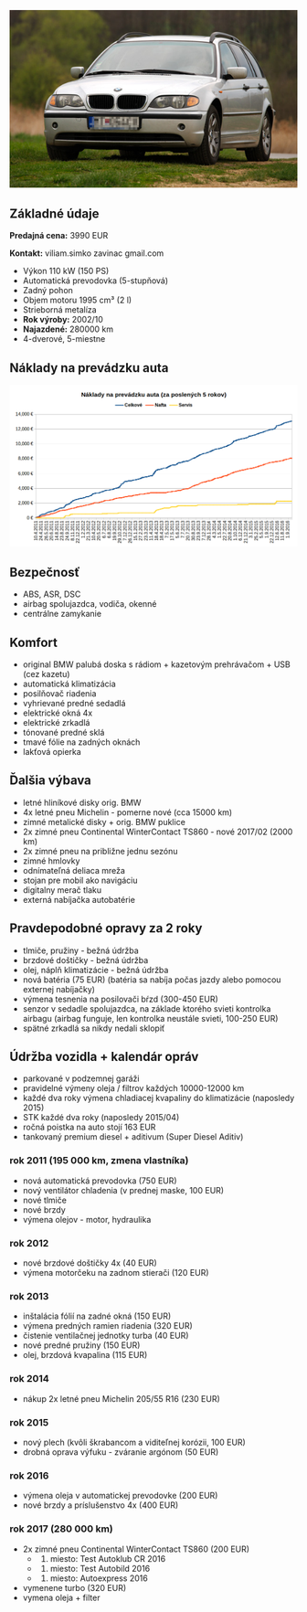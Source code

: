 ![](img/img2.jpg)


## Základné údaje

**Predajná cena:** 3990 EUR

**Kontakt:** viliam.simko zavinac gmail.com

- Výkon 110 kW (150 PS)
- Automatická prevodovka (5-stupňová)
- Zadný pohon
- Objem motoru 1995 cm³ (2 l)
- Strieborná metalíza
- **Rok výroby:** 2002/10
- **Najazdené:** 280000 km
- 4-dverové, 5-miestne

## Náklady na prevádzku auta

![](img/naklady.png)

## Bezpečnosť
- ABS, ASR, DSC
- airbag spolujazdca, vodiča, okenné
- centrálne zamykanie

## Komfort
- original BMW palubá doska s rádiom + kazetovým prehrávačom + USB (cez kazetu)
- automatická klimatizácia
- posilňovač riadenia
- vyhrievané predné sedadlá
- elektrické okná 4x
- elektrické zrkadlá
- tónované predné sklá
- tmavé fólie na zadných oknách
- lakťová opierka

## Ďalšia výbava
- letné hliníkové disky orig. BMW
- 4x letné pneu Michelin - pomerne nové (cca 15000 km)
- zimné metalické disky + orig. BMW puklice
- 2x zimné pneu Continental WinterContact TS860 - nové 2017/02 (2000 km)
- 2x zimné pneu na približne jednu sezónu
- zimné hmlovky
- odnímateľná deliaca mreža
- stojan pre mobil ako navigáciu
- digitalny merač tlaku
- externá nabíjačka autobatérie


## Pravdepodobné opravy za 2 roky
- tlmiče, pružiny - bežná údržba
- brzdové doštičky - bežná údržba
- olej, náplň klimatizácie - bežná údržba
- nová batéria (75 EUR) (batéria sa nabíja počas jazdy alebo pomocou externej nabíjačky)
- výmena tesnenia na posilovači bŕzd (300-450 EUR)
- senzor v sedadle spolujazdca, na základe ktorého svieti kontrolka airbagu (airbag funguje, len kontrolka neustále svieti, 100-250 EUR)
- spätné zrkadlá sa nikdy nedali sklopiť

## Údržba vozidla + kalendár opráv

- parkované v podzemnej garáži
- pravidelné výmeny oleja / filtrov každých 10000-12000 km
- každé dva roky výmena chladiacej kvapaliny do klimatizácie (naposledy 2015)
- STK každé dva roky (naposledy 2015/04)
- ročná poistka na auto stojí 163 EUR
- tankovaný premium diesel + aditivum (Super Diesel Aditiv)

### rok 2011 (195 000 km, zmena vlastníka)
- nová automatická prevodovka (750 EUR)
- nový ventilátor chladenia (v prednej maske, 100 EUR)
- nové tlmiče
- nové brzdy
- výmena olejov - motor, hydraulika

### rok 2012
- nové brzdové doštičky 4x (40 EUR)
- výmena motorčeku na zadnom stierači (120 EUR)

### rok 2013
- inštalácia fólií na zadné okná (150 EUR)
- výmena predných ramien riadenia (320 EUR)
- čistenie ventilačnej jednotky turba (40 EUR)
- nové predné pružiny (150 EUR)
- olej, brzdová kvapalina (115 EUR)

### rok 2014
- nákup 2x letné pneu Michelin 205/55 R16 (230 EUR)

### rok 2015
- nový plech (kvôli škrabancom a viditeľnej korózii, 100 EUR)
- drobná oprava výfuku - zváranie argónom (50 EUR)

### rok 2016
- výmena oleja v automatickej prevodovke (200 EUR)
- nové brzdy a príslušenstvo 4x (400 EUR)

### rok 2017 (280 000 km)
- 2x zimné pneu Continental WinterContact TS860 (200 EUR)
  - 1. miesto: Test Autoklub CR 2016
  - 1. miesto: Test Autobild 2016
  - 1. miesto: Autoexpress 2016
- vymenene turbo (320 EUR)
- vymena oleja + filter
